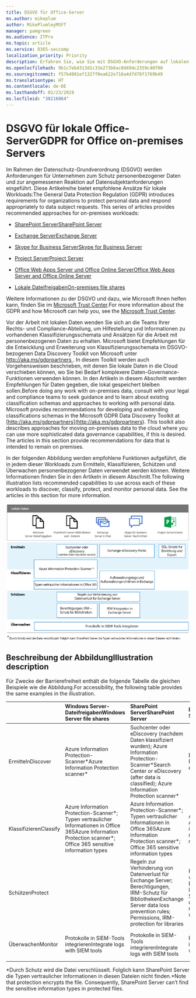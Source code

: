 ```yaml
---
title: DSGVO für Office-Server
ms.author: mikeplum
author: MikePlumleyMSFT
manager: pamgreen
ms.audience: ITPro
ms.topic: article
ms.service: O365-seccomp
localization_priority: Priority
description: Erfahren Sie, wie Sie mit DSGVO-Anforderungen auf lokalen Office-Servern umgehen.
ms.openlocfilehash: 9b1c7eb4313d1c33e273b6ac0d494c2359c40f00
ms.sourcegitcommit: f57b4001ef1327f0ea622e716a4d7d78f1769b49
ms.translationtype: HT
ms.contentlocale: de-DE
ms.lasthandoff: 02/23/2019
ms.locfileid: "30216064"
---
```

# <a name="gdpr-for-office-on-premises-servers"></a><span data-ttu-id="7845a-103">DSGVO für lokale Office-Server</span><span class="sxs-lookup"><span data-stu-id="7845a-103">GDPR for Office on-premises Servers</span></span>

<span data-ttu-id="7845a-p101">Im Rahmen der Datenschutz-Grundverordnung (DSGVO) werden Anforderungen für Unternehmen zum Schutz personenbezogener Daten und zur angemessenen Reaktion auf Datensubjektanforderungen eingeführt. Diese Artikelreihe bietet empfohlene Ansätze für lokale Workloads:</span><span class="sxs-lookup"><span data-stu-id="7845a-p101">The General Data Protection Regulation (GDPR) introduces requirements for organizations to protect personal data and respond appropriately to data subject requests. This series of articles provides recommended approaches for on-premises workloads:</span></span>

-   [<span data-ttu-id="7845a-106">SharePoint Server</span><span class="sxs-lookup"><span data-stu-id="7845a-106">SharePoint Server</span></span>](gdpr-for-sharepoint-server.md)

-   [<span data-ttu-id="7845a-107">Exchange Server</span><span class="sxs-lookup"><span data-stu-id="7845a-107">Exchange Server</span></span>](gdpr-for-exchange-server.md)

-   [<span data-ttu-id="7845a-108">Skype for Business Server</span><span class="sxs-lookup"><span data-stu-id="7845a-108">Skype for Business Server</span></span>](gdpr-for-skype-for-business-server.md)

-   [<span data-ttu-id="7845a-109">Project Server</span><span class="sxs-lookup"><span data-stu-id="7845a-109">Project Server</span></span>](gdpr-for-project-server.md)

-   [<span data-ttu-id="7845a-110">Office Web Apps Server und Office Online Server</span><span class="sxs-lookup"><span data-stu-id="7845a-110">Office Web Apps Server and Office Online Server</span></span>](gdpr-for-office-online-server.md)

-   [<span data-ttu-id="7845a-111">Lokale Dateifreigaben</span><span class="sxs-lookup"><span data-stu-id="7845a-111">On-premises file shares</span></span>](gdpr-for-on-premises-file-shares.md)

<span data-ttu-id="7845a-112">Weitere Informationen zu der DSGVO und dazu, wie Microsoft Ihnen helfen kann, finden Sie im [Microsoft Trust Center](https://www.microsoft.com/de-DE/TrustCenter/Privacy/gdpr/default.aspx).</span><span class="sxs-lookup"><span data-stu-id="7845a-112">For more information about the GDPR and how Microsoft can help you, see the [Microsoft Trust Center](https://www.microsoft.com/de-DE/TrustCenter/Privacy/gdpr/default.aspx).</span></span>

<span data-ttu-id="7845a-p102">Vor der Arbeit mit lokalen Daten wenden Sie sich an die Teams Ihrer Rechts- und Compliance-Abteilung, um Hilfestellung und Informationen zu vorhandenen Klassifizierungsschemata und Ansätzen für die Arbeit mit personenbezogenen Daten zu erhalten. Microsoft bietet Empfehlungen für die Entwicklung und Erweiterung von Klassifizierungsschemata im DSGVO-bezogenen Data Discovery Toolkit von Microsoft unter [ http://aka.ms/gdprpartners ](<http://aka.ms/gdprpartners>). In diesem Toolkit werden auch Vorgehensweisen beschrieben, mit denen Sie lokale Daten in die Cloud verschieben können, wo Sie bei Bedarf komplexere Daten-Governance-Funktionen verwenden können. In den Artikeln in diesem Abschnitt werden Empfehlungen für Daten gegeben, die lokal gespeichert bleiben sollen.</span><span class="sxs-lookup"><span data-stu-id="7845a-p102">Before doing any work with on-premises data, consult with your legal and compliance teams to seek guidance and to learn about existing classification schemas and approaches to working with personal data. Microsoft provides recommendations for developing and extending classifications schemas in the Microsoft GDPR Data Discovery Toolkit at [http://aka.ms/gdprpartners](<http://aka.ms/gdprpartners>). This toolkit also describes approaches for moving on-premises data to the cloud where you can use more sophisticated data governance capabilities, if this is desired. The articles in this section provide recommendations for data that is intended to remain on premises.</span></span>

<span data-ttu-id="7845a-p103">In der folgenden Abbildung werden empfohlene Funktionen aufgeführt, die in jedem dieser Workloads zum Ermitteln, Klassifizieren, Schützen und Überwachen personenbezogener Daten verwendet werden können. Weitere Informationen finden Sie in den Artikeln in diesem Abschnitt.</span><span class="sxs-lookup"><span data-stu-id="7845a-p103">The following illustration lists recommended capabilities to use across each of these workloads to discover, classify, protect, and monitor personal data. See the articles in this section for more information.</span></span>

![](media/gdpr-for-office-servers-image1.png)

## <a name="illustration-description"></a><span data-ttu-id="7845a-119">Beschreibung der Abbildung</span><span class="sxs-lookup"><span data-stu-id="7845a-119">Illustration description</span></span>

<span data-ttu-id="7845a-120">Für Zwecke der Barrierefreiheit enthält die folgende Tabelle die gleichen Beispiele wie die Abbildung.</span><span class="sxs-lookup"><span data-stu-id="7845a-120">For accessibility, the following table provides the same examples in the illustration.</span></span>

|             |<span data-ttu-id="7845a-121">Windows Server-Dateifreigaben</span><span class="sxs-lookup"><span data-stu-id="7845a-121">Windows Server file shares</span></span>|<span data-ttu-id="7845a-122">SharePoint Server</span><span class="sxs-lookup"><span data-stu-id="7845a-122">SharePoint Server</span></span>|<span data-ttu-id="7845a-123">Exchange Server</span><span class="sxs-lookup"><span data-stu-id="7845a-123">Exchange Server</span></span>|<span data-ttu-id="7845a-124">Skype for Business</span><span class="sxs-lookup"><span data-stu-id="7845a-124">Skype for Business</span></span>|<span data-ttu-id="7845a-125">Project Server</span><span class="sxs-lookup"><span data-stu-id="7845a-125">Project Server</span></span>|
|:------------|:-------------------------|:----------------|:--------------|:-----------------|:-------------|
|<span data-ttu-id="7845a-126">Ermitteln</span><span class="sxs-lookup"><span data-stu-id="7845a-126">Discover</span></span>|<span data-ttu-id="7845a-127">Azure Information Protection-Scanner\*</span><span class="sxs-lookup"><span data-stu-id="7845a-127">Azure Information Protection scanner\*</span></span>|<span data-ttu-id="7845a-128">Suchcenter oder eDiscovery (nachdem Daten klassifiziert wurden); Azure Information Protection-Scanner\*</span><span class="sxs-lookup"><span data-stu-id="7845a-128">Search Center or eDiscovery (after data is classified); Azure Information Protection scanner\*</span></span>|<span data-ttu-id="7845a-129">Exchange-eDiscovery-Portal</span><span class="sxs-lookup"><span data-stu-id="7845a-129">Exchange eDiscovery Portal</span></span>|<span data-ttu-id="7845a-130">Exchange-eDiscovery-Portal</span><span class="sxs-lookup"><span data-stu-id="7845a-130">Exchange eDiscovery portal</span></span>|<span data-ttu-id="7845a-131">SQL-Skripts für Ermittlung und Export</span><span class="sxs-lookup"><span data-stu-id="7845a-131">SQL scripts for discovery and exporting</span></span>|
|<span data-ttu-id="7845a-132">Klassifizieren</span><span class="sxs-lookup"><span data-stu-id="7845a-132">Classify</span></span>|<span data-ttu-id="7845a-133">Azure Information Protection-Scanner\*; Typen vertraulicher Informationen in Office 365</span><span class="sxs-lookup"><span data-stu-id="7845a-133">Azure Information Protection scanner\*; Office 365 sensitive information types</span></span>|<span data-ttu-id="7845a-134">Azure Information Protection-Scanner\*; Typen vertraulicher Informationen in Office 365</span><span class="sxs-lookup"><span data-stu-id="7845a-134">Azure Information Protection scanner\*; Office 365 sensitive information types</span></span>|<span data-ttu-id="7845a-135">Aufbewahrungstags und Aufbewahrungsrichtlinien in Exchange</span><span class="sxs-lookup"><span data-stu-id="7845a-135">Exchange retention tags and retention policies</span></span>|<span data-ttu-id="7845a-136">Aufbewahrungstags und Aufbewahrungsrichtlinien in Exchange</span><span class="sxs-lookup"><span data-stu-id="7845a-136">Exchange retention tags and retention policies</span></span>||
|<span data-ttu-id="7845a-137">Schützen</span><span class="sxs-lookup"><span data-stu-id="7845a-137">Protect</span></span>||<span data-ttu-id="7845a-138">Regeln zur Verhinderung von Datenverlust für Exchange Server; Berechtigungen, IRM-Schutz für Bibliotheken</span><span class="sxs-lookup"><span data-stu-id="7845a-138">Exchange Server data loss prevention rules; Permissions, IRM-protection for libraries</span></span>|<span data-ttu-id="7845a-139">Regeln zur Verhinderung von Datenverlust für Exchange Server; IRM-Integration in Exchange Server</span><span class="sxs-lookup"><span data-stu-id="7845a-139">Exchange Server data loss prevention rules; IRM integration with Exchange Server</span></span>|||
|<span data-ttu-id="7845a-140">Überwachen</span><span class="sxs-lookup"><span data-stu-id="7845a-140">Monitor</span></span>|<span data-ttu-id="7845a-141">Protokolle in SIEM-Tools integrieren</span><span class="sxs-lookup"><span data-stu-id="7845a-141">Integrate logs with SIEM tools</span></span>|<span data-ttu-id="7845a-142">Protokolle in SIEM-Tools integrieren</span><span class="sxs-lookup"><span data-stu-id="7845a-142">Integrate logs with SIEM tools</span></span>|<span data-ttu-id="7845a-143">Protokolle in SIEM-Tools integrieren</span><span class="sxs-lookup"><span data-stu-id="7845a-143">Integrate logs with SIEM tools</span></span>|<span data-ttu-id="7845a-144">Protokolle in SIEM-Tools integrieren</span><span class="sxs-lookup"><span data-stu-id="7845a-144">Integrate logs with SIEM tools</span></span>|<span data-ttu-id="7845a-145">Protokolle in SIEM-Tools integrieren</span><span class="sxs-lookup"><span data-stu-id="7845a-145">Integrate logs with SIEM tools</span></span>|

<span data-ttu-id="7845a-p104">\*Durch Schutz wird die Datei verschlüsselt. Folglich kann SharePoint Server die Typen vertraulicher Informationen in diesen Dateien nicht finden.</span><span class="sxs-lookup"><span data-stu-id="7845a-p104">\*Note that protection encrypts the file. Consequently, SharePoint Server can’t find the sensitive information types in protected files.</span></span>

